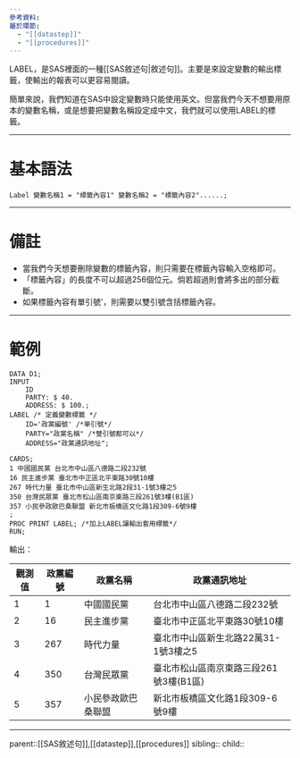 ```yaml
---
參考資料: 
屬於環節:
  - "[[datastep]]"
  - "[[procedures]]"
---
```

LABEL，是SAS裡面的一種[[SAS敘述句|敘述句]]。主要是來設定變數的輸出標籤，使輸出的報表可以更容易閱讀。

簡單來說，我們知道在SAS中設定變數時只能使用英文。但當我們今天不想要用原本的變數名稱，或是想要把變數名稱設定成中文，我們就可以使用LABEL的標籤。
- - -
# 基本語法
```SAS
Label 變數名稱1 = "標籤內容1" 變數名稱2 = "標籤內容2"......;
```
- - -
# 備註
- 當我們今天想要刪除變數的標籤內容，則只需要在標籤內容輸入空格即可。
- 「標籤內容」的長度不可以超過256個位元。倘若超過則會將多出的部分截斷。
- 如果標籤內容有單引號'，則需要以雙引號含括標籤內容。
- - -
# 範例

```SAS
DATA D1;
INPUT
	ID
	PARTY: $ 40.
	ADDRESS: $ 100.;
LABEL /* 定義變數標籤 */ 
	ID='政黨編號' /*單引號*/
	PARTY="政黨名稱" /*雙引號都可以*/
	ADDRESS="政黨通訊地址";

CARDS;
1 中國國民黨 台北市中山區八德路二段232號
16 民主進步黨 臺北市中正區北平東路30號10樓
267 時代力量 臺北市中山區新生北路2段31-1號3樓之5
350 台灣民眾黨 臺北市松山區南京東路三段261號3樓(B1區)
357 小民參政歐巴桑聯盟 新北市板橋區文化路1段309-6號9樓
;
PROC PRINT LABEL; /*加上LABEL讓輸出套用標籤*/
RUN;
```
輸出：

| 觀測值 | 政黨編號 | 政黨名稱      | 政黨通訊地址                  |
| --- | ---- | --------- | ----------------------- |
| 1   | 1    | 中國國民黨     | 台北市中山區八德路二段232號         |
| 2   | 16   | 民主進步黨     | 臺北市中正區北平東路30號10樓        |
| 3   | 267  | 時代力量      | 臺北市中山區新生北路22萬31-1號3樓之5  |
| 4   | 350  | 台灣民眾黨     | 臺北市松山區南京東路三段261號3樓(B1區) |
| 5   | 357  | 小民參政歐巴桑聯盟 | 新北市板橋區文化路1段309-6號9樓     |
- - -
parent::[[SAS敘述句]],[[datastep]],[[procedures]]
sibling::
child::